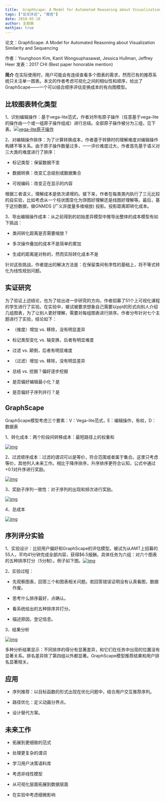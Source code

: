 ```yaml
---
title:  GraphScape: A Model for Automated Reasoning about Visualization Similarity and Sequencing
tags: ["论文评述", "报告"]
date: 2018-05-18
author: 王叙萌
mathjax: true
---
```

论文：GraphScape: A Model for Automated Reasoning about Visualization Similarity and Sequencing

作者：Younghoon Kim, Kanit Wongsuphasawat, Jessica Hullman, Jeffrey Heer
发表：2017 CHI (Best paper honorable mention)

**简介** 在实际使用时，用户可能会有连续查看多个图表的需求，然而已有的推荐系统只关注单一图表。本文的作者考虑可视化之间的相似性和顺序，给出了GraphScape——一个可以结合顺序评估变换成本的有向图模型。



## 比较图表转化类型
1、识别编辑操作：基于vega-lite范式，作者对所有原子操作（任意基于vega-lite的操作由一个或一组原子操作组成）进行总结。全部原子操作被分为三组，见下表。[![vega-lite原子操作](http://www.cad.zju.edu.cn/home/vagblog/wp-content/uploads/2018/05/QQ%E5%9B%BE%E7%89%8720180518135816.png)](http://www.cad.zju.edu.cn/home/vagblog/wp-content/uploads/2018/05/QQ图片20180518135816.png)

2、对编辑操作排序：为了计算转换成本，作者基于转换时的理解难度对编辑操作构建不等关系。由于原子操作数量过多，一一评价难度过大，作者首先基于语义对三大类的难度进行了排序：

- 标记类型：保留数据不变

- 数据转换：改变汇总级别或数据集合

- 可视编码：改变正在显示的内容

根据三者语义，理解成本是依次递增的。接下来，作者在每类类内执行了三元比较的自实验，比如考虑从一个柱状图变化为饼图好理解还是线图好理解等。最后，基于这份数据，做GNMDS (广义非度量多维缩放) 投影。投影距离即转化成本。

3、导出编辑操作成本：从之前得到的初始差异模型中推导出整体的成本模型有如下挑战：

- 类间转化距离是否需要缩放？

- 多次操作叠加的成本不是简单的累加

- 生成的距离是对称的，然而实际转化成本不是

针对这些挑战，作者提出的解决方法是：在保留类间有序性的基础上，将不等式转化为线性规划问题。

## 实证研究

为了验证上述结论，也为了给出进一步研究的方向，作者招募了51个上可视化课程的学生进行了实验。在实验中，被试被要求想象自己需要以ppt的形式向别人介绍几组图表，为了让别人更好理解，需要对每组图表进行排序。作者分布针对七个主题进行了实验，结论如下：

- （维度）增加 vs. 移除，没有明显差异

- 标记类型变化 vs. 轴变换，后者有明显难度

- 过滤 vs. 颠倒，后者有明显难度

- （过滤）增加 vs. 移除，没有明显差异

- 总结 vs. 挖掘？偏好逐步挖掘

- 是否偏好编辑最小化？是

- 是否偏好子序列并行？是

## GraphScape

GraphScape模型考虑三个要素：V：Vega-lite范式，E：编辑操作，有权，D：数据表

1、转化成本：两个阶段间转移成本：最短路径上的权重和

[![img](http://www.cad.zju.edu.cn/home/vagblog/wp-content/uploads/2018/05/QQ%E5%9B%BE%E7%89%8720180518145717.png)](http://www.cad.zju.edu.cn/home/vagblog/wp-content/uploads/2018/05/QQ图片20180518145717.png)

2、过滤顺序成本：过滤的谓词可以是等价，符合范围或者属于集合。这里只考虑等价，其他列入未来工作。相比于降序排序，升序排序更符合认知，公式中通过+0.1对升序进行奖励。

[![img](http://www.cad.zju.edu.cn/home/vagblog/wp-content/uploads/2018/05/QQ%E5%9B%BE%E7%89%8720180518154909.png)](http://www.cad.zju.edu.cn/home/vagblog/wp-content/uploads/2018/05/QQ图片20180518154909.png)

3、奖励子序列一致性：对子序列的出现和频次进行奖励。

[![img](http://www.cad.zju.edu.cn/home/vagblog/wp-content/uploads/2018/05/QQ%E5%9B%BE%E7%89%87201805181556541.png)](http://www.cad.zju.edu.cn/home/vagblog/wp-content/uploads/2018/05/QQ图片201805181556541.png)

4、总成本

[![img](http://www.cad.zju.edu.cn/home/vagblog/wp-content/uploads/2018/05/QQ%E5%9B%BE%E7%89%8720180518161102.png)](http://www.cad.zju.edu.cn/home/vagblog/wp-content/uploads/2018/05/QQ图片20180518161102.png)

## 序列评分实验

1、实验设计：比较用户偏好和GraphScape的评估模型。被试为从AMT上招募的55人，平均41分钟完成全部内容，获得$6.5报酬。具体任务为六组：对六个图表的五种排序打分（5分制）。例子如下图。[![img](http://www.cad.zju.edu.cn/home/vagblog/wp-content/uploads/2018/05/%E5%9B%BE%E7%89%871.png)](http://www.cad.zju.edu.cn/home/vagblog/wp-content/uploads/2018/05/图片1.png)

2、实验过程：

- 先观察图表，回答三个和图表相关问题。若回答错误证明没有认真看图，数据作废。

- 思考什么排序最好，点确认。

- 看系统给出的五种排序并打分。

- 描述原因，登记信息。

3、结果分析

[![img](http://www.cad.zju.edu.cn/home/vagblog/wp-content/uploads/2018/05/%E5%9B%BE%E7%89%872.png)](http://www.cad.zju.edu.cn/home/vagblog/wp-content/uploads/2018/05/图片2.png)

多种分析结果显示：不同排序的得分有显著差异，和它们在任务中出现的位置没有显著关系。排名差异除了第四组以外都显著。GraphScape模型推荐结果和用户排名显著相关。

## 应用

- 序列推荐：以目标函数的形式出现在优化问题中，结合用户交互推荐序列。

- 路径优化：定义动画分界点。

- 设计替代方案。

## 未来工作

- 拓展到更细致的范式

- 处理更复杂的谓词

- 学习用户决策语料库

- 考虑非线性模型

- 从可视化层面拓展到数据层面

- 在实验中考虑细微影响